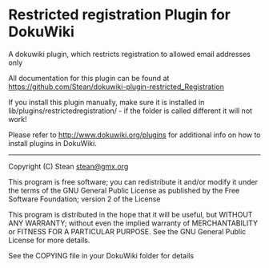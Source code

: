 Restricted registration Plugin for DokuWiki
=======================================

A dokuwiki plugin, which restricts registration to allowed email addresses only

All documentation for this plugin can be found at
https://github.com/Stean/dokuwiki-plugin-restricted_Registration

If you install this plugin manually, make sure it is installed in
lib/plugins/restrictedregistration/ - if the folder is called different it
will not work!

Please refer to http://www.dokuwiki.org/plugins for additional info
on how to install plugins in DokuWiki.

----
Copyright (C) Stean <stean@gmx.org>

This program is free software; you can redistribute it and/or modify
it under the terms of the GNU General Public License as published by
the Free Software Foundation; version 2 of the License

This program is distributed in the hope that it will be useful,
but WITHOUT ANY WARRANTY; without even the implied warranty of
MERCHANTABILITY or FITNESS FOR A PARTICULAR PURPOSE.  See the
GNU General Public License for more details.

See the COPYING file in your DokuWiki folder for details
